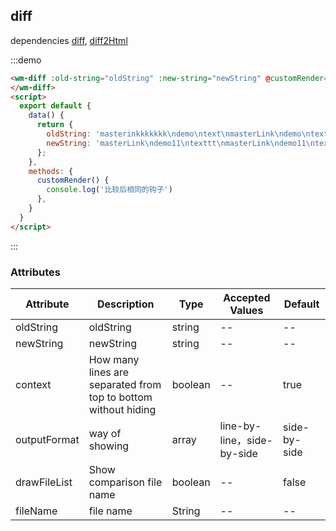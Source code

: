 ## diff

dependencies [diff](), [diff2Html]()

:::demo

```html
<wm-diff :old-string="oldString" :new-string="newString" @customRender="customRender">
</wm-diff>
<script>
  export default {
    data() {
      return {
        oldString: 'masterinkkkkkkk\ndemo\ntext\nmasterLink\ndemo\ntext\nmasterLink\ndemo\ntext\nmasterLink\ndemo\ntext',
        newString: 'masterLink\ndemo11\ntexttt\nmasterLink\ndemo11\ntexttt\nmasterLink\ndemo11\ntexttt\nmasterLink\ndemo11\ntexttt'
      };
    },
    methods: {
      customRender() {
        console.log('比较后相同的钩子')
      },
    }
  }
</script>
```

:::

### Attributes

| Attribute | Description | Type | Accepted Values | Default
|---------|--------|-------| --------|--------
| oldString | oldString | string | -- | --
| newString | newString | string |-- | --
| context | How many lines are separated from top to bottom without hiding | boolean |-- | true
| outputFormat | way of showing | array | line-by-line，side-by-side | side-by-side
| drawFileList | Show comparison file name | boolean |-- | false
| fileName | file name | String |-- | --
